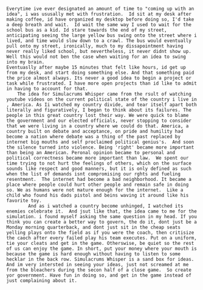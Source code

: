 	Everytime ive ever designated an amount of time to "coming up with an idea", i was ususally met with frustration.  Id sit at my desk after making coffee, id have organized my desktop before doing so, I'd take a deep breath and wait.  Id wait the same way I used to wait for the school bus as a kid. Id stare towards the end of my street, anticipating seeing the large yellow bus swing onto the street where i lived, and time would slow down to a crawl. The bus would eventually pull onto my street, ironically, much to my dissapointment having never really liked school, but nevertheless, it never didnt show up.  Well this would not ben the case when waiting for an idea to swing into my brain. 
	Eventuaslly after maybe 15 minutes that felt like hours, id get up from my desk, and start doing something else. And that something paid the price almost always. Its never a good idea to begin a project or task while frustrated. I have more open projects than id like to admit in having to account for that. 
		The idea for Simulacrums Whisper came from the rsult of watching youtube videos on the current political state of the country i live in , America. As Ii watched my country divide, and tear itself apart both literally and figuratively, I began to think about its failures. The people in this great country lost their way. We were quick to blame the government and our elected officials, never stopping to consider that we were living in a country where we could do that. America, a country built on debate and acceptance, on pride and humility had become a nation where debate was a thing of the past replaced by internet big mouths and self proclaimed political genius's.  And soon the silence turned into violence. Being 'right' became more important than being an American. Peronal opinion became to personal and political correctness became more important than law.  We spent our time trying to not hurt the feelings of others, which on the surface sounds like respect and good manners, but it is only defined as such when the list of demands isnt compromising our rghts and fueling resentment.  The internet had become a bad neighborhood. It became a place where people could hurt other people and remain safe in doing so. We as humans were not mature enough for the internet.  Like a child who found his dads pistol and beins waving it around like his favorite toy. 
			And as i watched a country become unhinged, I watched its enemies celebrate it.  And jsut like that, the idea came to me for the simulation. i found myself asking the same question in my head. If you think you can create a better way to govern, the do it, dont just be a Monday morning quarterback, and dont just sit in the cheap seats yelling plays onto the field as if you were the coach, then critisize the caoch after every failed play his team executes. Put on a uniform, tie your cleats and get in the game. Otherswise, be quiet so the rest of us can enjoy the game. In short, put your money where your mouth is because the game is hard enough without having to listen to some hecklar in the back row. Simulacrums Whisper is a sand box for ideas.  And im very intersted in seeing your ideas, just not screamed at me from the bleachers during the secon half of a close game.  So create yor government. Have fun in doing so, and get in the game instead of just complaining about it.
